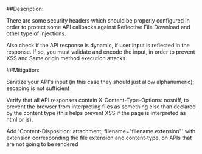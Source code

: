 ##Description:

There are some security headers which should be properly configured in order to protect some API callbacks against Reflective File Download and other type of injections.

Also check if the API response is dynamic, if user input is reflected in the response. If so, you must validate and encode the input, in order to prevent XSS and Same origin method execution attacks.

##Mitigation:

Sanitize your API's input (in this case they should just allow alphanumeric); escaping is not sufficient

Verify that all API responses contain X-Content-Type-Options: nosniff, to prevent the browser from interpreting files as something else than declared by the content type (this helps prevent XSS if the page is interpreted as html or js).

Add 'Content-Disposition: attachment; filename="filename.extension"' with extension corresponding the file extension and content-type, on APIs that are not going to be rendered

